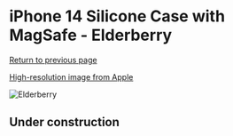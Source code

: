 # iPhone 14 Silicone Case with MagSafe - Elderberry

[Return to previous page](/iphone_14)

[High-resolution image from Apple](https://store.storeimages.cdn-apple.com/8756/as-images.apple.com/is/MPT93?wid=4500&hei=4500&fmt=png)

<div style="width: 500px"><img src="/everyphone/MPT93.png" alt="Elderberry"></div>

## Under construction
